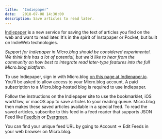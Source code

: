 ```yaml
---
title:  "Indiepaper"
date:   2018-07-08 14:30:00
description: Save articles to read later.
---
```


[Indiepaper](https://indiepaper.io/) is a new service for saving the text of articles you find on the web and want to read later. It's in the spirit of Instapaper or Pocket, but built on IndieWeb technologies.

_Support for Indiepaper in Micro.blog should be considered experimental. We think this has a lot of potential, but we'd like to hear from the community on how best to integrate read later-type features into the full Micro.blog platform._

To use Indiepaper, sign in with Micro.blog [on this page at Indiepaper.io](https://indiepaper.io/indieauth.html). You'll be asked to allow access to your Micro.blog account. A paid subscription to a Micro.blog-hosted blog is required to use Indiepaper.

Follow the instructions on the Indiepaper site to use the bookmarklet, iOS workflow, or macOS app to save articles to your reading queue. Micro.blog then makes these saved articles available in a special feed. To read the saved articles, subscribe to this feed in a feed reader that supports JSON Feed like [Feedbin](https://feedbin.com/) or [Evergreen](https://ranchero.com/evergreen/).

You can find your unique feed URL by going to Account → Edit Feeds in your web browser on Micro.blog.